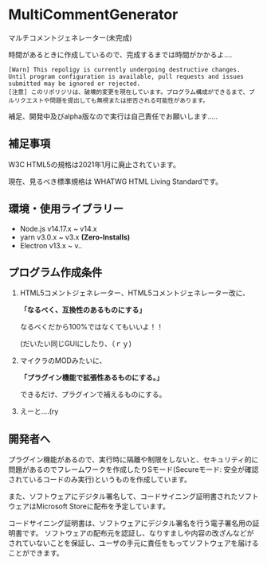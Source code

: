 # MultiCommentGenerator
マルチコメントジェネレーター(未完成)

時間があるときに作成しているので、完成するまでは時間がかかるよ....

```
[Warn] This repoligy is currently undergoing destructive changes. Until program configuration is available, pull requests and issues submitted may be ignored or rejected.
[注意] このリポリジリは、破壊的変更を現在しています。プログラム構成ができるまで、プルリクエストや問題を提出しても無視または拒否される可能性があります。
```

補足、開発中及びalpha版なので実行は自己責任でお願いします.....

## 補足事項

W3C HTML5の規格は2021年1月に廃止されています。

現在、見るべき標準規格は WHATWG HTML Living Standardです。

## 環境・使用ライブラリー
- Node.js v14.17.x ~ v14.x
- yarn v3.0.x ~ v3.x **(Zero-Installs)**
- Electron v13.x ~ v..

## プログラム作成条件
1. HTML5コメントジェネレーター、HTML5コメントジェネレーター改に、

    **「なるべく、互換性のあるものにする」**

    なるべくだから100%ではなくてもいいよ！！

    (だいたい同じGUIにしたり、（ｒｙ)



2. マイクラのMODみたいに、

    **「プラグイン機能で拡張性あるものにする。」**

    できるだけ、プラグインで補えるものにする。



3. えーと....(ry


## 開発者へ
プラグイン機能があるので、実行時に隔離や制限をしないと、セキュリティ的に問題があるのでフレームワークを作成したりSモード(Secureモード: 安全が確認されているコードのみ実行)というものを作成しています。

また、ソフトウェアにデジタル署名して、コードサイニング証明書されたソフトウェアはMicrosoft Storeに配布を予定しています。

コードサイニング証明書は、ソフトウェアにデジタル署名を行う電子署名用の証明書です。 ソフトウェアの配布元を認証し、なりすましや内容の改ざんなどがされていないことを保証し、ユーザの手元に責任をもってソフトウェアを届けることができます。
